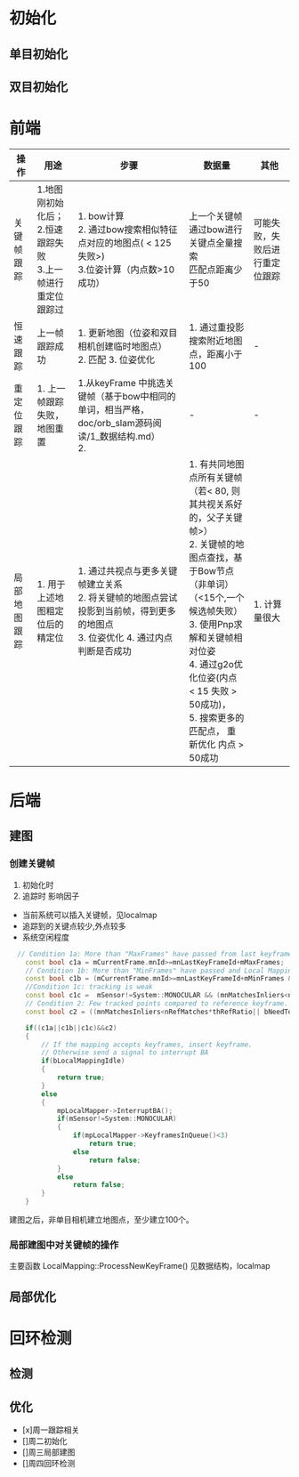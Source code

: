 # 初始化
## 单目初始化
## 双目初始化
# 前端
|操作|用途|步骤|数据量|其他|
|--|----|---|---|---|
|关键帧跟踪|1.地图刚初始化后；<br> 2.恒速跟踪失败 <br> 3.上一帧进行重定位跟踪过|1. bow计算 <br> 2. 通过bow搜索相似特征点对应的地图点( < 125 失败>)  <br> 3.位姿计算（内点数>10 成功） <br>|上一个关键帧<br>通过bow进行关键点全量搜索 <br> 匹配点距离少于50 |可能失败，失败后进行重定位跟踪|
|恒速跟踪|上一帧跟踪成功|1. 更新地图（位姿和双目相机创建临时地图点）<br> 2. 匹配 3. 位姿优化|1. 通过重投影搜索附近地图点，距离小于100|-|
|重定位跟踪|1. 上一帧跟踪失败，地图重置|1.从keyFrame 中挑选关键帧（基于bow中相同的单词，相当严格，doc/orb_slam源码阅读/1_数据结构.md） <br> 2. |-|-|
|局部地图跟踪|1. 用于上述地图粗定位后的精定位|1. 通过共视点与更多关键帧建立关系 <br> 2. 将关键帧的地图点尝试投影到当前帧，得到更多的地图点 <br> 3. 位姿优化 4. 通过内点判断是否成功|1. 有共同地图点所有关键帧（若< 80, 则其共视关系好的，父子关键帧>）<br> 2. 关键帧的地图点查找，基于Bow节点（非单词）（<15个,一个候选帧失败）<br> 3. 使用Pnp求解和关键帧相对位姿  <br> 4. 通过g2o优化位姿(内点 < 15 失败 > 50成功)，<br> 5. 搜索更多的匹配点， 重新优化 内点 > 50成功|1. 计算量很大 </br> |
# 后端
## 建图
### 创建关键帧
1. 初始化时
2. 追踪时
影响因子
- 当前系统可以插入关键帧，见localmap
- 追踪到的关键点较少,外点较多
- 系统空闲程度
``` c++
  // Condition 1a: More than "MaxFrames" have passed from last keyframe insertion
    const bool c1a = mCurrentFrame.mnId>=mnLastKeyFrameId+mMaxFrames;
    // Condition 1b: More than "MinFrames" have passed and Local Mapping is idle(空闲)
    const bool c1b = (mCurrentFrame.mnId>=mnLastKeyFrameId+mMinFrames && bLocalMappingIdle);
    //Condition 1c: tracking is weak
    const bool c1c =  mSensor!=System::MONOCULAR && (mnMatchesInliers<nRefMatches*0.25 || bNeedToInsertClose) ;
    // Condition 2: Few tracked points compared to reference keyframe. Lots of visual odometry compared to map matches.
    const bool c2 = ((mnMatchesInliers<nRefMatches*thRefRatio|| bNeedToInsertClose) && mnMatchesInliers>15);

    if((c1a||c1b||c1c)&&c2)
    {
        // If the mapping accepts keyframes, insert keyframe.
        // Otherwise send a signal to interrupt BA
        if(bLocalMappingIdle)
        {
            return true;
        }
        else
        {
            mpLocalMapper->InterruptBA();
            if(mSensor!=System::MONOCULAR)
            {
                if(mpLocalMapper->KeyframesInQueue()<3)
                    return true;
                else
                    return false;
            }
            else
                return false;
        }
    } 
```
建图之后，非单目相机建立地图点，至少建立100个。
### 局部建图中对关键帧的操作
主要函数 LocalMapping::ProcessNewKeyFrame() 见数据结构，localmap

## 局部优化
# 回环检测
## 检测
## 优化

- [x]周一跟踪相关
- []周二初始化
- []周三局部建图
- []周四回环检测



